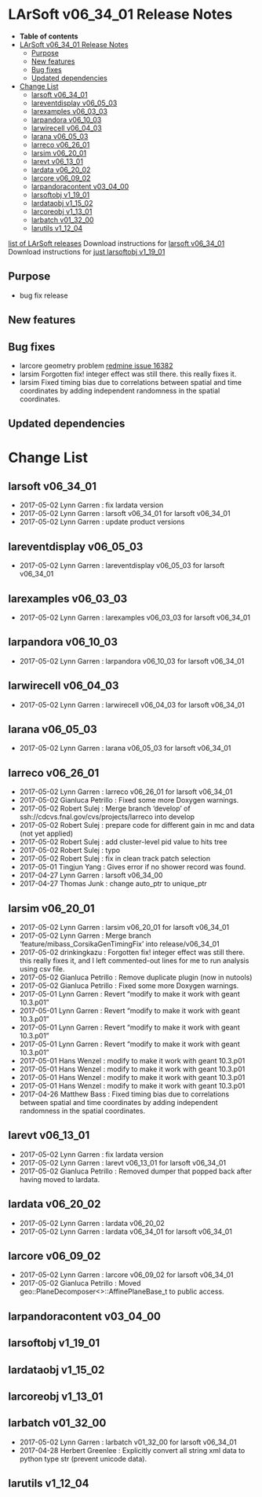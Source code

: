 LArSoft v06_34_01 Release Notes
======================================================================

-   **Table of contents**
-   [LArSoft v06_34_01 Release Notes](#LArSoft-v06_34_01-Release-Notes)
    -   [Purpose](#Purpose)
    -   [New features](#New-features)
    -   [Bug fixes](#Bug-fixes)
    -   [Updated dependencies](#Updated-dependencies)
-   [Change List](#Change-List)
    -   [larsoft v06_34_01](#larsoft-v06_34_01)
    -   [lareventdisplay v06_05_03](#lareventdisplay-v06_05_03)
    -   [larexamples v06_03_03](#larexamples-v06_03_03)
    -   [larpandora v06_10_03](#larpandora-v06_10_03)
    -   [larwirecell v06_04_03](#larwirecell-v06_04_03)
    -   [larana v06_05_03](#larana-v06_05_03)
    -   [larreco v06_26_01](#larreco-v06_26_01)
    -   [larsim v06_20_01](#larsim-v06_20_01)
    -   [larevt v06_13_01](#larevt-v06_13_01)
    -   [lardata v06_20_02](#lardata-v06_20_02)
    -   [larcore v06_09_02](#larcore-v06_09_02)
    -   [larpandoracontent v03_04_00](#larpandoracontent-v03_04_00)
    -   [larsoftobj v1_19_01](#larsoftobj-v1_19_01)
    -   [lardataobj v1_15_02](#lardataobj-v1_15_02)
    -   [larcoreobj v1_13_01](#larcoreobj-v1_13_01)
    -   [larbatch v01_32_00](#larbatch-v01_32_00)
    -   [larutils v1_12_04](#larutils-v1_12_04)

[list of LArSoft releases](LArSoft_release_list)
Download instructions for [larsoft v06_34_01](http://scisoft.fnal.gov/scisoft/bundles/larsoft/v06_34_01/larsoft-v06_34_01.html)
Download instructions for [just larsoftobj v1_19_01](http://scisoft.fnal.gov/scisoft/bundles/larsoftobj/v1_19_01/larsoftobj-v1_19_01.html)

Purpose
--------------------

-   bug fix release

New features
------------------------------

Bug fixes
------------------------

-   larcore geometry problem [redmine issue 16382](https://cdcvs.fnal.gov/redmine/issues/16382)
-   larsim Forgotten fix! integer effect was still there. this really fixes it.
-   larsim Fixed timing bias due to correlations between spatial and time coordinates by adding independent randomness in the spatial coordinates.

Updated dependencies
----------------------------------------------

Change List
============================

larsoft v06_34_01
------------------------------------------

-   2017-05-02 Lynn Garren : fix lardata version
-   2017-05-02 Lynn Garren : larsoft v06_34_01 for larsoft v06_34_01
-   2017-05-02 Lynn Garren : update product versions

lareventdisplay v06_05_03
----------------------------------------------------------

-   2017-05-02 Lynn Garren : lareventdisplay v06_05_03 for larsoft v06_34_01

larexamples v06_03_03
--------------------------------------------------

-   2017-05-02 Lynn Garren : larexamples v06_03_03 for larsoft v06_34_01

larpandora v06_10_03
------------------------------------------------

-   2017-05-02 Lynn Garren : larpandora v06_10_03 for larsoft v06_34_01

larwirecell v06_04_03
--------------------------------------------------

-   2017-05-02 Lynn Garren : larwirecell v06_04_03 for larsoft v06_34_01

larana v06_05_03
----------------------------------------

-   2017-05-02 Lynn Garren : larana v06_05_03 for larsoft v06_34_01

larreco v06_26_01
------------------------------------------

-   2017-05-02 Lynn Garren : larreco v06_26_01 for larsoft v06_34_01
-   2017-05-02 Gianluca Petrillo : Fixed some more Doxygen warnings.
-   2017-05-02 Robert Sulej : Merge branch ‘develop’ of ssh://cdcvs.fnal.gov/cvs/projects/larreco into develop
-   2017-05-02 Robert Sulej : prepare code for different gain in mc and data (not yet applied)
-   2017-05-02 Robert Sulej : add cluster-level pid value to hits tree
-   2017-05-02 Robert Sulej : typo
-   2017-05-02 Robert Sulej : fix in clean track patch selection
-   2017-05-01 Tingjun Yang : Gives error if no shower record was found.
-   2017-04-27 Lynn Garren : larsoft v06_34_00
-   2017-04-27 Thomas Junk : change auto_ptr to unique_ptr

larsim v06_20_01
----------------------------------------

-   2017-05-02 Lynn Garren : larsim v06_20_01 for larsoft v06_34_01
-   2017-05-02 Lynn Garren : Merge branch ‘feature/mibass_CorsikaGenTimingFix’ into release/v06_34_01
-   2017-05-02 drinkingkazu : Forgotten fix! integer effect was still there. this really fixes it, and I left commented-out lines for me to run analysis using csv file.
-   2017-05-02 Gianluca Petrillo : Remove duplicate plugin (now in nutools)
-   2017-05-02 Gianluca Petrillo : Fixed some more Doxygen warnings.
-   2017-05-01 Lynn Garren : Revert “modify to make it work with geant 10.3.p01”
-   2017-05-01 Lynn Garren : Revert “modify to make it work with geant 10.3.p01”
-   2017-05-01 Lynn Garren : Revert “modify to make it work with geant 10.3.p01”
-   2017-05-01 Lynn Garren : Revert “modify to make it work with geant 10.3.p01”
-   2017-05-01 Hans Wenzel : modify to make it work with geant 10.3.p01
-   2017-05-01 Hans Wenzel : modify to make it work with geant 10.3.p01
-   2017-05-01 Hans Wenzel : modify to make it work with geant 10.3.p01
-   2017-05-01 Hans Wenzel : modify to make it work with geant 10.3.p01
-   2017-04-26 Matthew Bass : Fixed timing bias due to correlations between spatial and time coordinates by adding independent randomness in the spatial coordinates.

larevt v06_13_01
----------------------------------------

-   2017-05-02 Lynn Garren : fix lardata version
-   2017-05-02 Lynn Garren : larevt v06_13_01 for larsoft v06_34_01
-   2017-05-02 Gianluca Petrillo : Removed dumper that popped back after having moved to lardata.

lardata v06_20_02
------------------------------------------

-   2017-05-02 Lynn Garren : lardata v06_20_02
-   2017-05-02 Lynn Garren : lardata v06_34_01 for larsoft v06_34_01

larcore v06_09_02
------------------------------------------

-   2017-05-02 Lynn Garren : larcore v06_09_02 for larsoft v06_34_01
-   2017-05-02 Gianluca Petrillo : Moved geo::PlaneDecomposer\<\>::AffinePlaneBase_t to public access.

larpandoracontent v03_04_00
--------------------------------------------------------------

larsoftobj v1_19_01
----------------------------------------------

lardataobj v1_15_02
----------------------------------------------

larcoreobj v1_13_01
----------------------------------------------

larbatch v01_32_00
--------------------------------------------

-   2017-05-02 Lynn Garren : larbatch v01_32_00 for larsoft v06_34_01
-   2017-04-28 Herbert Greenlee : Explicitly convert all string xml data to python type str (prevent unicode data).

larutils v1_12_04
------------------------------------------
